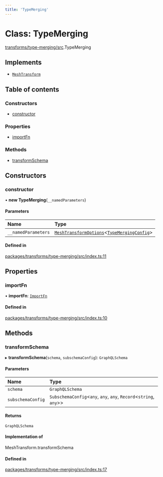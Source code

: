 ```yaml
---
title: 'TypeMerging'
---
```


# Class: TypeMerging

[transforms/type-merging/src](../modules/transforms_type_merging_src).TypeMerging

## Implements

- [`MeshTransform`](/docs/api/interfaces/types_src.MeshTransform)

## Table of contents

### Constructors

- [constructor](transforms_type_merging_src.TypeMerging#constructor)

### Properties

- [importFn](transforms_type_merging_src.TypeMerging#importfn)

### Methods

- [transformSchema](transforms_type_merging_src.TypeMerging#transformschema)

## Constructors

### constructor

• **new TypeMerging**(`__namedParameters`)

#### Parameters

| Name | Type |
| :------ | :------ |
| `__namedParameters` | [`MeshTransformOptions`](/docs/api/interfaces/types_src.MeshTransformOptions)\<[`TypeMergingConfig`](/docs/api/interfaces/types_src.YamlConfig.TypeMergingConfig)> |

#### Defined in

[packages/transforms/type-merging/src/index.ts:11](https://github.com/Urigo/graphql-mesh/blob/master/packages/transforms/type-merging/src/index.ts#L11)

## Properties

### importFn

• **importFn**: [`ImportFn`](../modules/types_src#importfn)

#### Defined in

[packages/transforms/type-merging/src/index.ts:10](https://github.com/Urigo/graphql-mesh/blob/master/packages/transforms/type-merging/src/index.ts#L10)

## Methods

### transformSchema

▸ **transformSchema**(`schema`, `subschemaConfig`): `GraphQLSchema`

#### Parameters

| Name | Type |
| :------ | :------ |
| `schema` | `GraphQLSchema` |
| `subschemaConfig` | `SubschemaConfig`\<`any`, `any`, `any`, `Record`\<`string`, `any`>> |

#### Returns

`GraphQLSchema`

#### Implementation of

MeshTransform.transformSchema

#### Defined in

[packages/transforms/type-merging/src/index.ts:17](https://github.com/Urigo/graphql-mesh/blob/master/packages/transforms/type-merging/src/index.ts#L17)
